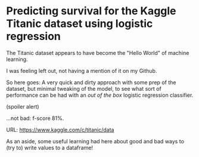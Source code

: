 # Predicting survival for the Kaggle Titanic dataset using logistic regression

The Titanic dataset appears to have become the "Hello World" of machine learning.  

I was feeling left out, not having a mention of it on my Github.

So here goes: A very quick and dirty approach with some prep of the dataset, but minimal tweaking of the model, to see what sort of performance can be had with an *out of the box* logistic regression classifier.

(spoiler alert)

...not bad: f-score 81%.

URL: https://www.kaggle.com/c/titanic/data

As an aside, some useful learning had here about good and bad ways to (try to) write values to a dataframe!
